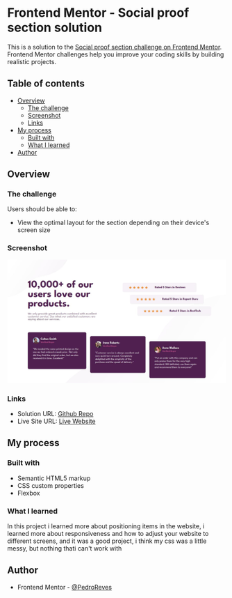 # Frontend Mentor - Social proof section solution

This is a solution to the [Social proof section challenge on Frontend Mentor](https://www.frontendmentor.io/challenges/social-proof-section-6e0qTv_bA). Frontend Mentor challenges help you improve your coding skills by building realistic projects. 

## Table of contents

- [Overview](#overview)
  - [The challenge](#the-challenge)
  - [Screenshot](#screenshot)
  - [Links](#links)
- [My process](#my-process)
  - [Built with](#built-with)
  - [What I learned](#what-i-learned)
- [Author](#author)

## Overview

### The challenge

Users should be able to:

- View the optimal layout for the section depending on their device's screen size

### Screenshot

![](./screenshot.jpg)

### Links

- Solution URL: [Github Repo](https://github.com/PedroReves/Social-Proof-Website)
- Live Site URL: [Live Website](https://pedroreves.github.io/Social-Proof-Website/)

## My process

### Built with

- Semantic HTML5 markup
- CSS custom properties
- Flexbox

### What I learned

In this project i learned more about positioning items in the website, i learned more about responsiveness and how to adjust your website to different screens, and it was a good project, i think my css was a little messy, but nothing thati can't work with

## Author

- Frontend Mentor - [@PedroReves](https://www.frontendmentor.io/profile/PedroReves)


